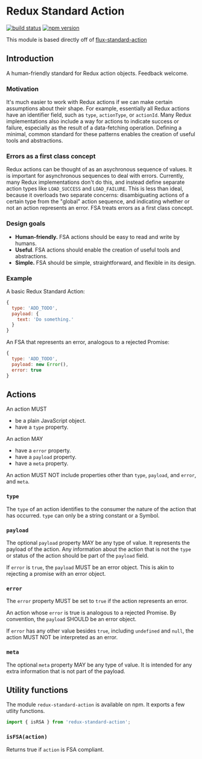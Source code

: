 Redux Standard Action
====================

[![build status](https://img.shields.io/travis/kolodny/redux-standard-action/master.svg?style=flat-square)](https://travis-ci.org/kolodny/redux-standard-action)
[![npm version](https://img.shields.io/npm/v/redux-standard-action.svg?style=flat-square)](https://www.npmjs.com/package/redux-standard-action)

This module is based directly off of [flux-standard-action](https://github.com/acdlite/flux-standard-action)

## Introduction

A human-friendly standard for Redux action objects. Feedback welcome.

### Motivation

It's much easier to work with Redux actions if we can make certain assumptions about their shape. For example, essentially all Redux actions have an identifier field, such as `type`, `actionType`, or `actionId`. Many Redux implementations also include a way for actions to indicate success or failure, especially as the result of a data-fetching operation. Defining a minimal, common standard for these patterns enables the creation of useful tools and abstractions.

### Errors as a first class concept

Redux actions can be thought of as an asychronous sequence of values. It is important for asynchronous sequences to deal with errors. Currently, many Redux implementations don't do this, and instead define separate action types like `LOAD_SUCCESS` and `LOAD_FAILURE`. This is less than ideal, because it overloads two separate concerns: disambiguating actions of a certain type from the "global" action sequence, and indicating whether or not an action represents an error. FSA treats errors as a first class concept.

### Design goals

- **Human-friendly.** FSA actions should be easy to read and write by humans.
- **Useful**. FSA actions should enable the creation of useful tools and abstractions.
- **Simple.** FSA should be simple, straightforward, and flexible in its design.

### Example

A basic Redux Standard Action:

```js
{
  type: 'ADD_TODO',
  payload: {
    text: 'Do something.'  
  }
}
```

An FSA that represents an error, analogous to a rejected Promise:

```js
{
  type: 'ADD_TODO',
  payload: new Error(),
  error: true
}
```

## Actions

An action MUST

- be a plain JavaScript object.
- have a `type` property.

An action MAY

- have a `error` property.
- have a `payload` property.
- have a `meta` property.

An action MUST NOT include properties other than `type`, `payload`, and `error`, and `meta`.

### `type`

The `type` of an action identifies to the consumer the nature of the action that has occurred. `type` can only be a string constant or a Symbol.

### `payload`

The optional `payload` property MAY be any type of value. It represents the payload of the action. Any information about the action that is not the `type` or status of the action should be part of the `payload` field.

If `error` is `true`, the `payload` MUST be an error object. This is akin to rejecting a promise with an error object.

### `error`

The `error` property MUST be set to `true` if the action represents an error.

An action whose `error` is true is analogous to a rejected Promise. By convention, the `payload` SHOULD be an error object.

If `error` has any other value besides `true`, including `undefined` and `null`, the action MUST NOT be interpreted as an error.

### `meta`

The optional `meta` property MAY be any type of value. It is intended for any extra information that is not part of the payload.

## Utility functions

The module `redux-standard-action` is available on npm. It exports a few utlity functions.

```js
import { isRSA } from 'redux-standard-action';
```
### `isFSA(action)`

Returns true if `action` is FSA compliant.
